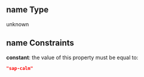 ## name Type

unknown

## name Constraints

**constant**: the value of this property must be equal to:

```json
"sap-calm"
```
